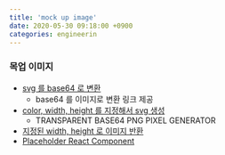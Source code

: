 ```yaml
---
title: 'mock up image'
date: 2020-05-30 09:18:00 +0900
categories: engineerin
---
```


### 목업 이미지

-   [svg 를 base64 로 변환](https://base64.guru/converter/encode/image/svg)
    -   base64 를 이미지로 변환 링크 제공
-   [color, width, height 를 지정해서 svg 생성](https://png-pixel.com/)
    -   TRANSPARENT BASE64 PNG PIXEL GENERATOR
-   [지정된 width, height 로 이미지 반환](https://lorempixel.com/)
-   [Placeholder React Component](https://github.com/buildo/react-placeholder)
